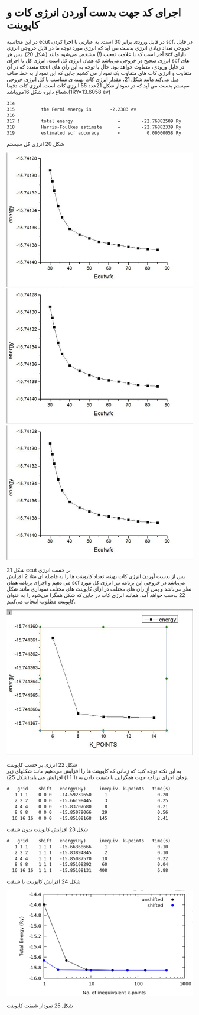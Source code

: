 # اجرای کد جهت بدست آوردن انرژی کات و کاپوینت

در این محاسبه ecut  در فایل ورودی برابر 30 است. به عبارتی با اجرا کردن scf، در فایل خروجی تعداد زیادی انرژی بدست می آید که انرژی مورد توجه ما در فایل خروجی انرژی آخر است که با علامت تعجب \(!\) مشخص می‌شود  مانند \(شکل 20\). پس هر  scf دارای انرژی صحیح در خروجی می‌باشد که همان انرژی کل است. انرژی کل با اجرای scf های متعدد که در آن ecut  در فایل ورودی، متفاوت خواهد بود. حال با توجه به این ران های متفاوت و انرژی کات های متفاوت یک نمودار می کشیم جایی که این نمودار به خط صاف  میل می‌کند مانند شکل 21، مقدار انرژی کات بهینه ی متناسب با کل انرژی خروجی سیستم بدست می آید که در نمودار شکل 21عدد 55 انرژی کات است. انرژی کات دقیقا شعاع دایره  شکل 16می‌باشد.\(1RY=13.6058 ev\)

```
314
315          the Fermi energy is       -2.2383 ev
316
317 !        total energy                 =        -22.76882509 Ry
318          Harris-Foulkes estimste      =        -22.76882339 Ry
319          estimated scf accuracy       <          0.00000058 Ry
```

شکل 20 انرژی کل سیستم

![](/assets/21.jpg)![](/assets/21.jpg)![](/assets/210.jpg)

شکل 21 ecut  بر حسب انرژی  
پس از بدست آوردن انرژی کات بهینه، تعداد کاپوینت ها را به فاصله ای مثلا 2 افزایش می دهیم و اجرای برنامه همان scf  می‌باشد در خروجی این برنامه نیز انرژی کل مورد نظر می‌باشد و پس از ران های مختلف در ازای کاپوینت های مختلف نموداری مانند شکل 22 بدست خواهد آمد. همانند انرژی کات در جایی که شکل همگرا می‌شود را به عنوان کاپوینت مطلوب انتخاب می‌کنیم.

![](/assets/22.jpg)

شکل 22 انرژی بر حسب کاپوینت  
 به این نکته توجه کنید که زمانی که کاپوینت ها را افزایش می‌دهیم مانند شکلهای زیر زمان اجرای برنامه  جهت همگرایی با شیفت دادن به \(1 1 1\) افزایش می یابد\(شکل 25\).

```
#   grid    shift   energy(Ry)     inequiv. k-points   time(s)
   1 1 1    0 0 0   -14.59239650     1                   0.20
   2 2 2    0 0 0   -15.66198445     3                   0.25
   4 4 4    0 0 0   -15.83707680     8                   0.21
   8 8 8    0 0 0   -15.85079066    29                   0.56
  16 16 16  0 0 0   -15.85108168   145                   2.41
```

شکل 23 افزایش کاپوینت بدون شیفت

```
#   grid    shift   energy(Ry)     inequiv. k-points   time(s)
   1 1 1    1 1 1   -15.66368666     1                   0.10
   2 2 2    1 1 1   -15.83894845     2                   0.10
   4 4 4    1 1 1   -15.85087570    10                   0.22
   8 8 8    1 1 1   -15.85108292    60                   0.04
  16 16 16  1 1 1   -15.85108131   408                   6.88
```

شکل 24 افزایش کاپوینت با شیفت

![](/assets/25.png)

شکل 25 نمودار شیفت  کاپوینت

